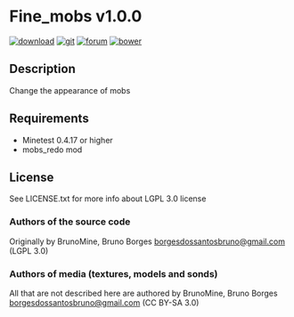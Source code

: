 # Fine_mobs v1.0.0
[![download](https://img.shields.io/github/tag/BrunoMine/fine_mobs.svg?style=flat-square&label=release)](https://github.com/BrunoMine/fine_mobs/archive/master.zip)
[![git](https://img.shields.io/badge/git-project-green.svg?style=flat-square)](https://github.com/BrunoMine/fine_mobs)
[![forum](https://img.shields.io/badge/minetest-mod-green.svg?style=flat-square)](https://forum.minetest.net)
[![bower](https://img.shields.io/badge/bower-mod-green.svg?style=flat-square)](https://minetest-bower.herokuapp.com/mods/fine_mobs)

## Description
Change the appearance of mobs

## Requirements
* Minetest 0.4.17 or higher
* mobs_redo mod

## License
See LICENSE.txt for more info about LGPL 3.0 license

### Authors of the source code
Originally by BrunoMine, Bruno Borges <borgesdossantosbruno@gmail.com> (LGPL 3.0)

### Authors of media (textures, models and sonds)
All that are not described here are authored by 
BrunoMine, Bruno Borges <borgesdossantosbruno@gmail.com> (CC BY-SA 3.0)

